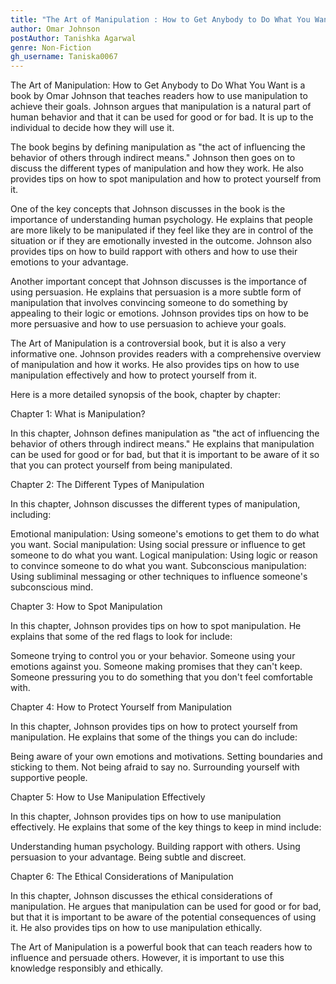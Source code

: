 ```yaml
---
title: "The Art of Manipulation : How to Get Anybody to Do What You Want"
author: Omar Johnson
postAuthor: Tanishka Agarwal
genre: Non-Fiction
gh_username: Taniska0067
---
```


The Art of Manipulation: How to Get Anybody to Do What You Want is a book by Omar Johnson that teaches readers how to use manipulation to achieve their goals. Johnson argues that manipulation is a natural part of human behavior and that it can be used for good or for bad. It is up to the individual to decide how they will use it.

The book begins by defining manipulation as "the act of influencing the behavior of others through indirect means." Johnson then goes on to discuss the different types of manipulation and how they work. He also provides tips on how to spot manipulation and how to protect yourself from it.

One of the key concepts that Johnson discusses in the book is the importance of understanding human psychology. He explains that people are more likely to be manipulated if they feel like they are in control of the situation or if they are emotionally invested in the outcome. Johnson also provides tips on how to build rapport with others and how to use their emotions to your advantage.

Another important concept that Johnson discusses is the importance of using persuasion. He explains that persuasion is a more subtle form of manipulation that involves convincing someone to do something by appealing to their logic or emotions. Johnson provides tips on how to be more persuasive and how to use persuasion to achieve your goals.

The Art of Manipulation is a controversial book, but it is also a very informative one. Johnson provides readers with a comprehensive overview of manipulation and how it works. He also provides tips on how to use manipulation effectively and how to protect yourself from it.

Here is a more detailed synopsis of the book, chapter by chapter:

Chapter 1: What is Manipulation?

In this chapter, Johnson defines manipulation as "the act of influencing the behavior of others through indirect means." He explains that manipulation can be used for good or for bad, but that it is important to be aware of it so that you can protect yourself from being manipulated.

Chapter 2: The Different Types of Manipulation

In this chapter, Johnson discusses the different types of manipulation, including:

Emotional manipulation: Using someone's emotions to get them to do what you want.
Social manipulation: Using social pressure or influence to get someone to do what you want.
Logical manipulation: Using logic or reason to convince someone to do what you want.
Subconscious manipulation: Using subliminal messaging or other techniques to influence someone's subconscious mind.

Chapter 3: How to Spot Manipulation

In this chapter, Johnson provides tips on how to spot manipulation. He explains that some of the red flags to look for include:

Someone trying to control you or your behavior.
Someone using your emotions against you.
Someone making promises that they can't keep.
Someone pressuring you to do something that you don't feel comfortable with.

Chapter 4: How to Protect Yourself from Manipulation

In this chapter, Johnson provides tips on how to protect yourself from manipulation. He explains that some of the things you can do include:

Being aware of your own emotions and motivations.
Setting boundaries and sticking to them.
Not being afraid to say no.
Surrounding yourself with supportive people.

Chapter 5: How to Use Manipulation Effectively

In this chapter, Johnson provides tips on how to use manipulation effectively. He explains that some of the key things to keep in mind include:

Understanding human psychology.
Building rapport with others.
Using persuasion to your advantage.
Being subtle and discreet.

Chapter 6: The Ethical Considerations of Manipulation

In this chapter, Johnson discusses the ethical considerations of manipulation. He argues that manipulation can be used for good or for bad, but that it is important to be aware of the potential consequences of using it. He also provides tips on how to use manipulation ethically.

The Art of Manipulation is a powerful book that can teach readers how to influence and persuade others. However, it is important to use this knowledge responsibly and ethically.
